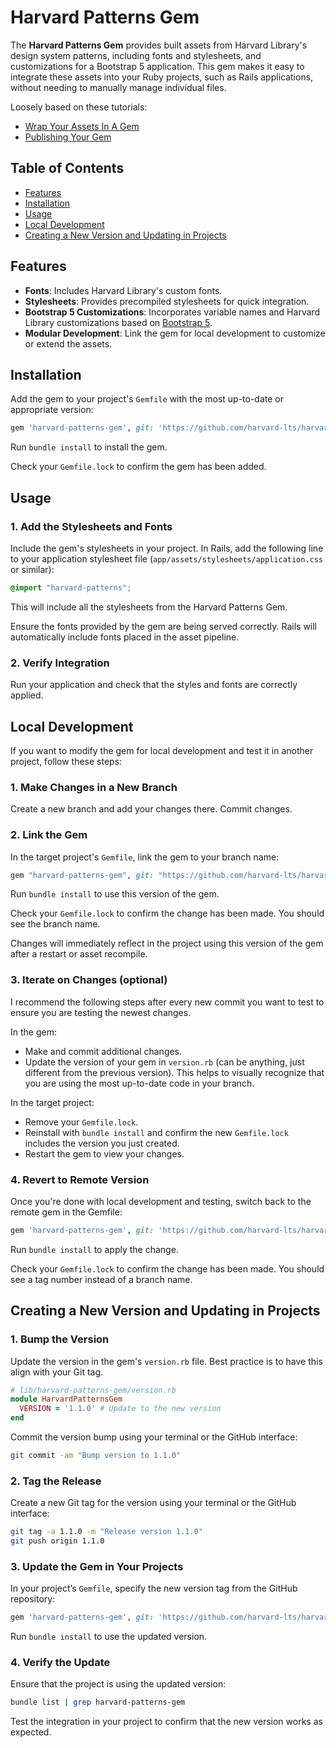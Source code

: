 # Harvard Patterns Gem

The **Harvard Patterns Gem** provides built assets from Harvard Library's design system patterns, including fonts and stylesheets, and customizations for a Bootstrap 5 application. This gem makes it easy to integrate these assets into your Ruby projects, such as Rails applications, without needing to manually manage individual files.

Loosely based on these tutorials:
* [Wrap Your Assets In A Gem](https://medium.com/@paulfarino/wrap-your-assets-in-a-gem-3ad7ecf5b075)
* [Publishing Your Gem](https://guides.rubygems.org/publishing/)


## Table of Contents
- [Features](#features)
- [Installation](#installation)
- [Usage](#usage)
- [Local Development](#local-development)
- [Creating a New Version and Updating in Projects](#creating-a-new-version-and-updating-in-projects)


## Features

- **Fonts**: Includes Harvard Library's custom fonts.
- **Stylesheets**: Provides precompiled stylesheets for quick integration.
- **Bootstrap 5 Customizations**: Incorporates variable names and Harvard Library customizations based on [Bootstrap 5](https://getbootstrap.com/).
- **Modular Development**: Link the gem for local development to customize or extend the assets.


## Installation

Add the gem to your project's `Gemfile` with the most up-to-date or appropriate version:

```ruby
gem 'harvard-patterns-gem', git: 'https://github.com/harvard-lts/harvard-patterns-gem', tag '1.1.0'
```

Run `bundle install` to install the gem.

Check your `Gemfile.lock` to confirm the gem has been added.


## Usage

### 1. Add the Stylesheets and Fonts
Include the gem's stylesheets in your project. In Rails, add the following line to your application stylesheet file (`app/assets/stylesheets/application.css` or similar):

```scss
@import "harvard-patterns";
```

This will include all the stylesheets from the Harvard Patterns Gem.

Ensure the fonts provided by the gem are being served correctly. Rails will automatically include fonts placed in the asset pipeline.

### 2. Verify Integration
Run your application and check that the styles and fonts are correctly applied.


## Local Development
If you want to modify the gem for local development and test it in another project, follow these steps:

### 1. Make Changes in a New Branch
Create a new branch and add your changes there. Commit changes.

### 2. Link the Gem
In the target project's `Gemfile`, link the gem to your branch name:
```ruby
gem "harvard-patterns-gem", git: "https://github.com/harvard-lts/harvard-patterns-gem", branch: "BRANCH-NAME"
```

Run `bundle install` to use this version of the gem.

Check your `Gemfile.lock` to confirm the change has been made. You should see the branch name.

Changes will immediately reflect in the project using this version of the gem after a restart or asset recompile.

### 3. Iterate on Changes (optional)
I recommend the following steps after every new commit you want to test to ensure you are testing the newest changes. 

In the gem:
* Make and commit additional changes.
* Update the version of your gem in `version.rb` (can be anything, just different from the previous version). This helps to visually recognize that you are using the most up-to-date code in your branch.

In the target project:
* Remove your `Gemfile.lock`.
* Reinstall with `bundle install` and confirm the new `Gemfile.lock` includes the version you just created.
* Restart the gem to view your changes.

### 4. Revert to Remote Version
Once you're done with local development and testing, switch back to the remote gem in the Gemfile:

```ruby
gem 'harvard-patterns-gem', git: 'https://github.com/harvard-lts/harvard-patterns-gem', tag: '1.1.0'
```

Run `bundle install` to apply the change.

Check your `Gemfile.lock` to confirm the change has been made. You should see a tag number instead of a branch name.


## Creating a New Version and Updating in Projects

### 1. Bump the Version

Update the version in the gem's `version.rb` file. Best practice is to have this align with your Git tag.

```ruby
# lib/harvard-patterns-gem/version.rb
module HarvardPatternsGem
  VERSION = '1.1.0' # Update to the new version
end
```

Commit the version bump using your terminal or the GitHub interface:
```zsh
git commit -am "Bump version to 1.1.0"
```

### 2. Tag the Release
Create a new Git tag for the version using your terminal or the GitHub interface:
```zsh
git tag -a 1.1.0 -m "Release version 1.1.0"
git push origin 1.1.0
```

### 3. Update the Gem in Your Projects
In your project’s `Gemfile`, specify the new version tag from the GitHub repository:

```ruby
gem 'harvard-patterns-gem', git: 'https://github.com/harvard-lts/harvard-patterns-gem.git', tag: '1.1.0'
```

Run `bundle install` to use the updated version.

### 4. Verify the Update
Ensure that the project is using the updated version:

```zsh
bundle list | grep harvard-patterns-gem
```

Test the integration in your project to confirm that the new version works as expected.
